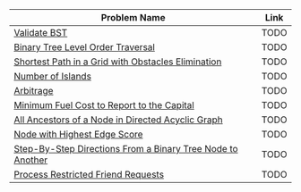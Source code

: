 | Problem Name | Link |
|--------------|------|
| [Validate BST](https://leetcode.com/problems/validate-binary-search-tree/description/) | TODO
| [Binary Tree Level Order Traversal](https://leetcode.com/problems/binary-tree-level-order-traversal/description/) | TODO
| [Shortest Path in a Grid with Obstacles Elimination](https://leetcode.com/problems/shortest-path-in-a-grid-with-obstacles-elimination/) | TODO
| [Number of Islands](https://leetcode.com/problems/number-of-islands/) | TODO
| [Arbitrage](https://open.kattis.com/problems/arbitrage) | TODO
| [Minimum Fuel Cost to Report to the Capital](https://leetcode.com/problems/minimum-fuel-cost-to-report-to-the-capital/description/) | TODO
| [All Ancestors of a Node in Directed Acyclic Graph](https://leetcode.com/problems/all-ancestors-of-a-node-in-a-directed-acyclic-graph/description/) | TODO
| [Node with Highest Edge Score](https://leetcode.com/problems/node-with-highest-edge-score/description/) | TODO
| [Step-By-Step Directions From a Binary Tree Node to Another](https://leetcode.com/problems/step-by-step-directions-from-a-binary-tree-node-to-another/description/) | TODO
| [Process Restricted Friend Requests](https://leetcode.com/problems/process-restricted-friend-requests/description/) | TODO